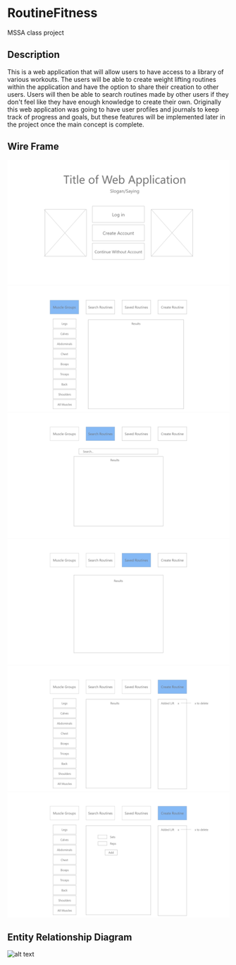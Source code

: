 # RoutineFitness
MSSA class project

## Description
This is a web application that will allow users to have access to a library of various workouts. The users will be able to create weight lifting routines within the application and have the option to share their creation to other users. Users will then be able to search routines made by other users if they don't feel like they have enough knowledge to create their own. Originally this web application was going to have user profiles and journals to keep track of progress and goals, but these features will be implemented later in the project once the main concept is complete.

## Wire Frame
![alt text](/ProjectFiles/FrontPage.jpg)
![alt text](/ProjectFiles/MuscleGroupsPage.jpg)
![alt text](/ProjectFiles/SearchRoutinePage.jpg)
![alt text](/ProjectFiles/SavedRoutinePage.jpg)
![alt text](/ProjectFiles/CreateRoutine.jpg)
![alt text](/ProjectFiles/CreateRoutineRepsSets.jpg)

## Entity Relationship Diagram
![alt text](/Project/ERD2.jpg)
